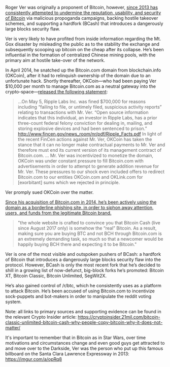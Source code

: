 <!-- TITLE: Roger Ver -->
<!-- SUBTITLE: ~~BitcoinJesus~~ ~~BitcoinJudas~~ Megatron-->

Roger Ver was originally a proponent of Bitcoin, however, <a href="https://cryptoinsider.21mil.com/bitcoin-classic-unlimited-bitcoin-cash-why-people-copy-bitcoin-why-it-does-not-matter/">since 2013 has consistently attempted to undermine the reputation, usability, and security of Bitcoin</a> via malicious propoganda campaigns, backing hostile takeover schemes, and supporting a hardfork (BCash) that introduces a dangerously large blocks security flaw. 

Ver is very likely to have profited from inside information regarding the Mt. Gox disaster by misleading the public as to the stability the exchange and subsequently scooping up bitcoin on the cheap after its collapse. He’s been influential in the formation of centralized Chinese mining pools, with the primary aim at hostile take-over of the network.

In April 2014, he snatched up the Bitcoin.com domain from blockchain.info (OKCoin), after it had to relinquish ownership of the domain due to an unfortunate hack. Shortly thereafter, OKCoin—who had been paying Ver $10,000 per month to manage Bitcoin.com as a neutral gateway into the crypto-space—<a href="http://blog.okcoin.com/post/119618822939/okcoin-no-longer-managing-bitcoincom-due-to">released the following statement</a>:

> …On May 5, Ripple Labs Inc. was fined $700,000 for reasons including “failing to file, or untimely filed, suspicious activity reports” relating to transactions with Mr. Ver. “Open source information indicates that this individual, an investor in Ripple Labs, has a prior three-count federal felony conviction for dealing in, mailing, and storing explosive devices and had been sentenced to prison.”
>     http://www.fincen.gov/news_room/nr/pdf/Ripple_Facts.pdf
>     In light of the recent FinCen actions against Mr. Ver, OKCoin has taken the stance that it can no longer make contractual payments to Mr. Ver and therefore must end its current version of its management contract of Bitcoin.com.
>     … Mr. Ver was incentivized to monetize the domain, OKCoin was under constant pressure to fill Bitcoin.com with advertisements in order to attempt to generate addition revenue for Mr. Ver. These pressures to our shock even included offers to redirect Bitcoin.com to our entities OKCoin.com and OKLink.com for [exorbitant] sums which we rejected in principle.

Ver promply sued OKCoin over the matter.

<a href="https://cryptoinsider.21mil.com/bitcoin-classic-unlimited-bitcoin-cash-why-people-copy-bitcoin-why-it-does-not-matter/">Since his acquisition of Bitcoin.com in 2014, he’s been actively using the domain as a borderline phishing site, in order to siphon away attention, users, and funds from the legitimate Bitcoin brand.</a> 

>"the whole website is crafted to convince you that Bitcoin Cash (live since August 2017 only) is somehow the “real” Bitcoin. As a result, making sure you are buying BTC and not BCH through Bitcoin.com is an extremely demanding task, so much so that a newcomer would be happily buying BCH there and expecting it to be Bitcoin."

Ver is one of the most visible and outspoken pushers of BCash: a hardfork of Bitcoin that introduces a dangerously large blocks security flaw into the protocol. However, BCash is only the most recent fork that he’s decided to shill in a growing list of now-defunct, big-block forks he’s promoted: Bitcoin XT, Bitcoin Classic, Bitcoin Unlimited, SegWit2X. 

He’s also gained control of /r/btc, which he consistently uses as a platform to attack Bitcoin. He’s been accused of using Bitcoin.com to incentivize sock-puppets and bot-makers in order to manipulate the reddit voting system.

Note: all links to primary sources and supporting evidence can be found in the relevant Crypto Insider article: https://cryptoinsider.21mil.com/bitcoin-classic-unlimited-bitcoin-cash-why-people-copy-bitcoin-why-it-does-not-matter/

It's important to remember that in Bitcoin as in Star Wars, over time motivations and circumstances change and even good guys get attracted to and move over to the Darkside, Ver was the person who put up this famous billboard on the Santa Clara Lawrence Expressway in 2013: https://imgur.com/a/opRq8

